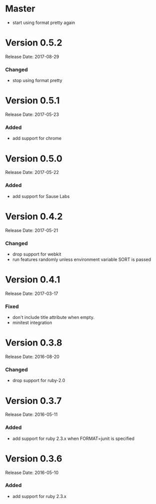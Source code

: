 # Master
* start using format pretty again

# Version 0.5.2
Release Date: 2017-08-29

### Changed
* stop using format pretty

# Version 0.5.1
Release Date: 2017-05-23

### Added
* add support for chrome

# Version 0.5.0
Release Date: 2017-05-22

### Added
* add support for Sause Labs

# Version 0.4.2
Release Date: 2017-05-21

### Changed
* drop support for webkit
* run features randomly unless environment variable SORT is passed

# Version 0.4.1
Release Date: 2017-03-17

### Fixed
* don't include title attribute when empty.
* minitest integration

# Version 0.3.8
Release Date: 2016-08-20

### Changed
* drop support for ruby-2.0

# Version 0.3.7
Release Date: 2016-05-11

### Added
* add support for ruby 2.3.x when FORMAT=junit is specified

# Version 0.3.6
Release Date: 2016-05-10

### Added
* add support for ruby 2.3.x

